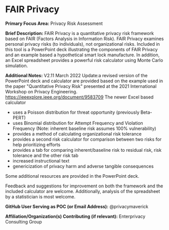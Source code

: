 # FAIR Privacy

**Primary Focus Area:** Privacy Risk Assessment

**Brief Description:** FAIR Privacy is a quantitative privacy risk framework based on FAIR (Factors Analysis in Information Risk). FAIR Privacy examines personal privacy risks (to individuals), not organizational risks. Included in this tool is a PowerPoint deck illustrating the components of FAIR Privacy and an example based a hypothetical smart lock manufacture. In addition, an Excel spreadsheet provides a powerful risk calculator using Monte Carlo simulation. 

**Additional Notes:** 
V2.11 March 2022 Update:a revised version of the PowerPoint deck and calculator are provided based on the example used in the paper "Quantitative Privacy Risk" presented at the 2021 International Workshop on Privacy Engineering. https://ieeexplore.ieee.org/document/9583709  The newer Excel based calculator 
* uses a Poisson distribution for threat opportunity (previously Beta-PERT)
* uses Binomial distribution for Attempt Frequency and Violation Frequency (Note: inherent baseline risk assumes 100% vulnerability)
* provides a method of calculating organizational risk tolerance
* provides a second risk calculator for comparison between two risks for help prioritizing efforts
* provides a tab for comparing inherent/baseline risk to residual risk, risk tolerance and the other risk tab
* increased instructional text
* genericization of privacy harm and adverse tangible consequences

Some additional resources are provided in the PowerPoint deck. 

Feedback and suggestions for improvement on both the framework and the included calculator are welcome. Additionally, analysis of the spreadsheet by a statistician is most welcome. 

**GitHub User Serving as POC (or Email Address):** @privacymaverick

**Affiliation/Organization(s) Contributing (if relevant):** Enterprivacy Consulting Group
